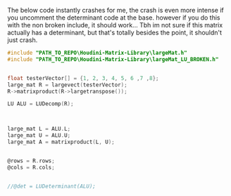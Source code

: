 
The below code instantly crashes for me, the crash is even more intense if you uncomment the determinant code at the base. however if you do this with the non broken include, it should work...
Tbh im not sure if this matrix actually has a determinant, but that's totally besides the point, it shouldn't just crash.

```c
#include "PATH_TO_REPO\Houdini-Matrix-Library\largeMat.h" 
#include "PATH_TO_REPO\Houdini-Matrix-Library\largeMat_LU_BROKEN.h" 


float testerVector[] = {1, 2, 3, 4, 5, 6 ,7 ,8};
large_mat R = largevect(testerVector);
R->matrixproduct(R->largetranspose());

LU ALU = LUDecomp(R);



large_mat L = ALU.L;
large_mat U = ALU.U;
large_mat A = matrixproduct(L, U);


@rows = R.rows;
@cols = R.cols;


//@det = LUDeterminant(ALU);
```
